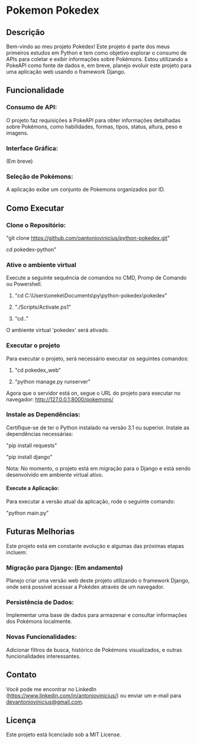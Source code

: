 # Pokemon Pokedex

## Descrição

Bem-vindo ao meu projeto Pokédex! Este projeto é parte dos meus primeiros estudos em Python e tem como objetivo explorar o consumo de APIs para coletar e exibir informações sobre Pokémons. Estou utilizando a PokeAPI como fonte de dados e, em breve, planejo evoluir este projeto para uma aplicação web usando o framework Django.

## Funcionalidade
### Consumo de API:
O projeto faz requisições à PokeAPI para obter informações detalhadas sobre Pokémons, como habilidades, formas, tipos, status, altura, peso e imagens.

### Interface Gráfica: 
(Em breve)

### Seleção de Pokémons: 
A aplicação exibe um conjunto de Pokemons organizados por ID.

## Como Executar

### Clone o Repositório:

"git clone https://github.com/oantoniovinicius/python-pokedex.git"

cd pokedex-python"

### Ative o ambiente virtual
Execute a seguinte sequência de comandos no CMD, Promp de Comando ou Powershell.

1. "cd C:\Users\oneke\Documents\py\python-pokedex\pokedex"

2. "./Scripts/Activate.ps1"

3. "cd.."

O ambiente virtual 'pokedex' será ativado.

### Executar o projeto
Para executar o projeto, será necessário executar os seguintes comandos:

1. "cd pokedex_web"

2. "python manage.py runserver"

Agora que o servidor está on, segue o URL do projeto para executar no navegador: http://127.0.0.1:8000/pokemons/

### Instale as Dependências:

Certifique-se de ter o Python instalado na versão 3.1 ou superior. Instale as dependências necessárias:

"pip install requests" 

"pip install django"

Nota: No momento, o projeto está em migração para o Django e está sendo desenvolvido em ambiente virtual ativo.

#### Execute a Aplicação:

Para executar a versão atual da aplicação, rode o seguinte comando:

"python main.py"

## Futuras Melhorias

Este projeto está em constante evolução e algumas das próximas etapas incluem:

### Migração para Django: (Em andamento)
Planejo criar uma versão web deste projeto utilizando o framework Django, onde será possível acessar a Pokédex através de um navegador. 

### Persistência de Dados: 
Implementar uma base de dados para armazenar e consultar informações dos Pokémons localmente.

### Novas Funcionalidades: 
Adicionar filtros de busca, histórico de Pokémons visualizados, e outras funcionalidades interessantes.

## Contato

Você pode me encontrar no LinkedIn (https://www.linkedin.com/in/antoniovinicius/) ou enviar um e-mail para devantoniovinicius@gmail.com.

## Licença

Este projeto está licenciado sob a MIT License.


